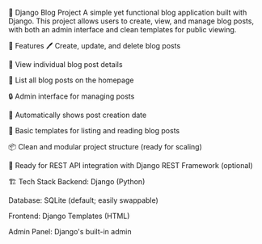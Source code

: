 📝 Django Blog Project
A simple yet functional blog application built with Django. This project allows users to create, view, and manage blog posts, with both an admin interface and clean templates for public viewing.

🚀 Features
🖊️ Create, update, and delete blog posts

📄 View individual blog post details

📃 List all blog posts on the homepage

🔒 Admin interface for managing posts

📆 Automatically shows post creation date

🎨 Basic templates for listing and reading blog posts

📦 Clean and modular project structure (ready for scaling)

🧪 Ready for REST API integration with Django REST Framework (optional)

🏗️ Tech Stack
Backend: Django (Python)

Database: SQLite (default; easily swappable)

Frontend: Django Templates (HTML)

Admin Panel: Django's built-in admin
